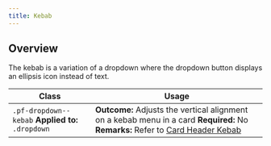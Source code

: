 ```yaml
---
title: Kebab
---
```

## Overview

The kebab is a variation of a dropdown where the dropdown button displays an ellipsis icon instead of text.

| Class | Usage |
| -- | -- |
| `.pf-dropdown--kebab` **Applied to:** `.dropdown` |  **Outcome:** Adjusts the vertical alignment on a kebab menu in a card   **Required:** No **Remarks:** Refer to [Card Header Kebab](/?p=components-card-header-kebab)|
